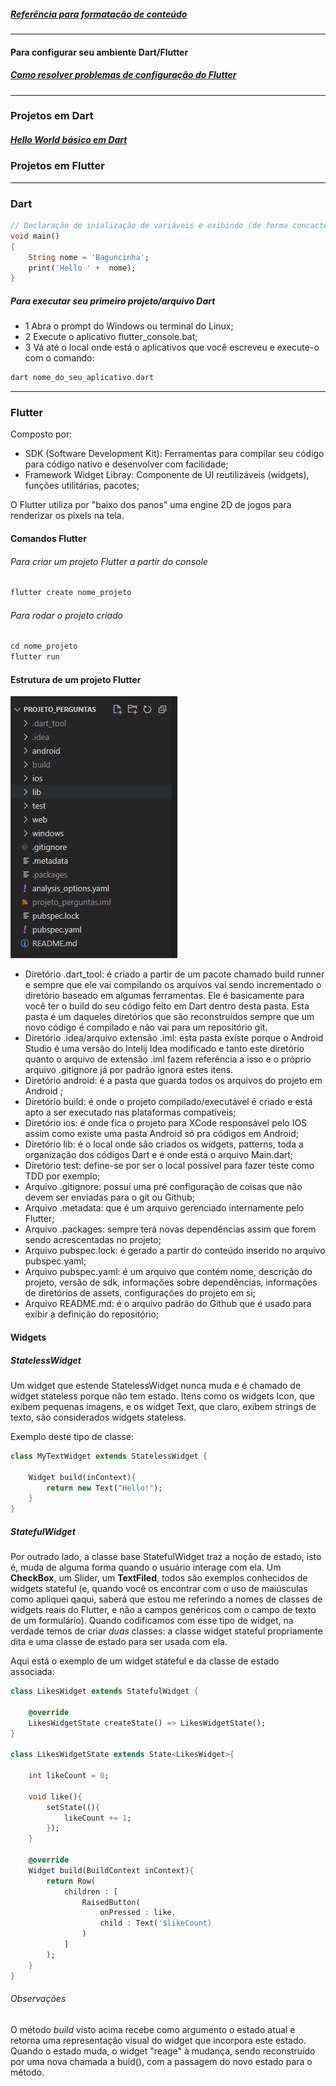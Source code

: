 ##### [Referência para formatação de conteúdo](https://docs.github.com/pt/github/writing-on-github/basic-writing-and-formatting-syntax)<br/>

**************************************************************

#### Para configurar seu ambiente Dart/Flutter

##### [Como resolver problemas de configuração do Flutter](https://mastigado.wordpress.com/2020/12/13/como-resolver-problemas-de-configuracao-do-flutter/)<br/>

**************************************************************

### Projetos em Dart

##### [Hello World básico em Dart](https://github.com/phoenixproject/dartexamples/blob/master/01/01_helloword.dart)<br/>

### Projetos em Flutter

**************************************************************

### Dart

```dart
// Declaração de inialização de variáveis e exibindo (de forma concactenada) seu conteúdo.
void main()
{
	String nome = 'Baguncinha';
	print('Hello ' +  nome);
}
```

##### Para executar seu primeiro projeto/arquivo Dart

- 1 Abra o prompt do Windows ou terminal do Linux;
- 2 Execute o aplicativo flutter_console.bat;
- 3 Vá até o local onde está o aplicativos que você escreveu e execute-o com o comando:

```dart
dart nome_do_seu_aplicativo.dart
```

**************************************************************

### Flutter

Composto por:
- SDK (Software Development Kit): Ferramentas para compilar seu código para código nativo e desenvolver com facilidade;
- Framework Widget Libray: Componente de UI reutilizáveis (widgets), funções utilitárias, pacotes;

O Flutter utiliza por "baixo dos panos" uma engine 2D de jogos para renderizar os pixels na tela.

#### Comandos Flutter

###### Para criar um projeto Flutter a partir do console

```dart
flutter create nome_projeto
```

###### Para rodar o projeto criado

```dart
cd nome_projeto
flutter run
```

#### Estrutura de um projeto Flutter

![Alt text](https://github.com/phoenixproject/dartflutter/blob/master/__MEDIA/01_conf_projeto_flutter.png?raw=true "Estrutura de um projeto Flutter")

- Diretório .dart_tool: é criado a partir de um pacote chamado build runner e sempre que ele vai compilando os arquivos vai sendo incrementado o diretório baseado em algumas ferramentas. Ele é basicamente para você ter o build do seu código feito em Dart dentro desta pasta. Esta pasta é um daqueles diretórios que são reconstruídos sempre que um novo código é compilado e não vai para um repositório git.
- Diretório .idea/arquivo extensão .iml: esta pasta existe porque o Android Studio é uma versão do Intelij Idea modificado e tanto este diretório quanto o arquivo de extensão .iml fazem referência a isso e o próprio arquivo .gitignore já por padrão ignora estes itens.
- Diretório android: é a pasta que guarda todos os arquivos do projeto em Android ;
- Diretório build: é onde o projeto compilado/executável é criado e está apto a ser executado nas plataformas compatíveis;
- Diretório ios: é onde fica o projeto para XCode responsável pelo IOS assim como existe uma pasta Android só pra códigos em Android;
- Diretório lib: é o local onde são criados os widgets, patterns, toda a organização dos códigos Dart e é onde está o arquivo Main.dart;
- Diretório test: define-se por ser o local possível para fazer teste como TDD por exemplo;
- Arquivo .gitignore: possuí uma pré configuração de coisas que não devem ser enviadas para o git ou Github;
- Arquivo .metadata: que é um arquivo gerenciado internamente pelo Flutter;
- Arquivo .packages: sempre terá novas dependências assim que forem sendo acrescentadas no projeto;
- Arquivo pubspec.lock: é gerado a partir do conteúdo inserido no arquivo pubspec.yaml;
- Arquivo pubspec.yaml: é um arquivo que contém nome, descrição do projeto, versão de sdk, informações sobre dependências, informações de diretórios de assets, configurações do projeto em si;
- Arquivo README.md: é o arquivo padrão do Github que é usado para exibir a definição do repositório;




#### Widgets

##### StatelessWidget

Um widget que estende  StatelessWidget nunca muda e é chamado de widget stateless
porque não tem estado. Itens como os widgets Icon, que exibem pequenas imagens,
e os widget Text, que claro, exibem strings de texto, são considerados widgets
stateless. 

Exemplo deste tipo de classe:

```dart
class MyTextWidget extends StatelessWidget {
	
	Widget build(inContext){
		return new Text("Hello!");
	}
}
```

##### StatefulWidget

Por outrado lado, a classe base StatefulWidget traz a noção de estado, isto é, muda
de alguma forma quando o usuário interage com ela. Um **CheckBox**, um Slider,
um **TextFiled**, todos são exemplos conhecidos de widgets stateful (e, quando você
os encontrar com o uso de maiúsculas como apliquei qaqui, saberá que estou me 
referindo a nomes de classes de widgets reais do Flutter, e não a campos genéricos
com o campo de texto de um formulário). Quando codificamos com esse tipo de widget,
na verdade temos de criar *duas* classes: a classe widget stateful propriamente dita
e uma classe de estado para ser usada com ela. 

Aqui está o exemplo de um widget stateful e da classe de estado associada:

```dart
class LikesWidget extends StatefulWidget {
	
	@override
	LikesWidgetState createState() => LikesWidgetState();
}

class LikesWidgetState extends State<LikesWidget>{

	int likeCount = 0;
	
	void like(){
		setState((){
			likeCount += 1;
		});
	}
	
	@override
	Widget build(BuildContext inContext){
		return Row(
			children : [
				RaisedButton(
					onPressed : like,
					child : Text('$likeCount)
				)
			]
		);
	}
}
```

###### Observações

O método *build* visto acima recebe como argumento o estado atual e retorna
uma representação visual do widget que incorpora este estado. Quando o estado
muda, o widget "reage" à mudança, sendo reconstruído por uma nova chamada a buid(),
com a passagem do novo estado para o método.